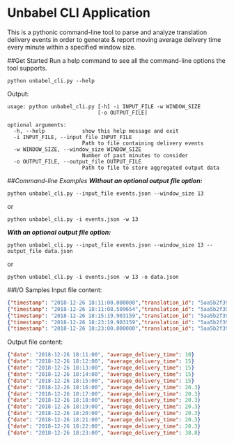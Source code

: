 # Unbabel CLI Application
This is a pythonic command-line tool to parse and analyze translation delivery events in order to generate & report moving average delivery time every minute within a specified window size.

##Get Started
Run a help command to see all the command-line options the tool supports.

`python unbabel_cli.py --help`

Output:

```
usage: python unbabel_cli.py [-h] -i INPUT_FILE -w WINDOW_SIZE
                             [-o OUTPUT_FILE]

optional arguments:
  -h, --help            show this help message and exit
  -i INPUT_FILE, --input_file INPUT_FILE
                        Path to file containing delivery events
  -w WINDOW_SIZE, --window_size WINDOW_SIZE
                        Number of past minutes to consider
  -o OUTPUT_FILE, --output_file OUTPUT_FILE
                        Path to file to store aggregated output data
```

##*Command-line Examples*
***Without an optional output file option:***

`python unbabel_cli.py --input_file events.json --window_size 13`

or

`python unbabel_cli.py -i events.json -w 13`



***With an optional output file option:***

`python unbabel_cli.py --input_file events.json --window_size 13 --output_file data.json`

or

`python unbabel_cli.py -i events.json -w 13 -o data.json`

##I/O Samples
Input file content:
```json
{"timestamp": "2018-12-26 18:11:00.000000","translation_id": "5aa5b2f39f7254a75aa5","source_language": "en","target_language": "fr","client_name": "easyjet","event_name": "translation_delivered","nr_words": 10, "duration": 10}
{"timestamp": "2018-12-26 18:11:08.509654","translation_id": "5aa5b2f39f7254a75aa5","source_language": "en","target_language": "fr","client_name": "easyjet","event_name": "translation_delivered","nr_words": 30, "duration": 20}
{"timestamp": "2018-12-26 18:15:19.903159","translation_id": "5aa5b2f39f7254a75aa4","source_language": "en","target_language": "fr","client_name": "easyjet","event_name": "translation_delivered","nr_words": 30, "duration": 31}
{"timestamp": "2018-12-26 18:23:19.903159","translation_id": "5aa5b2f39f7254a75bb33","source_language": "en","target_language": "fr","client_name": "booking","event_name": "translation_delivered","nr_words": 100, "duration": 54}
{"timestamp": "2018-12-26 18:23:00.000000","translation_id": "5aa5b2f39f7254a75bb33","source_language": "en","target_language": "fr","client_name": "booking","event_name": "translation_delivered","nr_words": 200, "duration": 94}
```

Output file content:
```json
{"date": "2018-12-26 18:11:00", "average_delivery_time": 10}
{"date": "2018-12-26 18:12:00", "average_delivery_time": 15}
{"date": "2018-12-26 18:13:00", "average_delivery_time": 15}
{"date": "2018-12-26 18:14:00", "average_delivery_time": 15}
{"date": "2018-12-26 18:15:00", "average_delivery_time": 15}
{"date": "2018-12-26 18:16:00", "average_delivery_time": 20.3}
{"date": "2018-12-26 18:17:00", "average_delivery_time": 20.3}
{"date": "2018-12-26 18:18:00", "average_delivery_time": 20.3}
{"date": "2018-12-26 18:19:00", "average_delivery_time": 20.3}
{"date": "2018-12-26 18:20:00", "average_delivery_time": 20.3}
{"date": "2018-12-26 18:21:00", "average_delivery_time": 20.3}
{"date": "2018-12-26 18:22:00", "average_delivery_time": 20.3}
{"date": "2018-12-26 18:23:00", "average_delivery_time": 38.8}

```